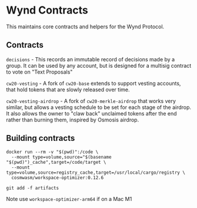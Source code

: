 # Wynd Contracts

This maintains core contracts and helpers for the Wynd Protocol.

## Contracts

`decisions` - This records an immutable record of decisions made by a group. It can be used by any account,
but is designed for a multisig contract to vote on "Text Proposals"

`cw20-vesting` - A fork of `cw20-base` extends to support vesting accounts, that hold tokens
that are slowly released over time.

`cw20-vesting-airdrop` - A fork of `cw20-merkle-airdrop` that works very similar, but allows a vesting schedule to be
set for each stage of the airdrop. It also allows the owner to "claw back" unclaimed tokens after the end rather than
burning them, inspired by Osmosis airdrop.

## Building contracts

```shell
docker run --rm -v "$(pwd)":/code \
  --mount type=volume,source="$(basename "$(pwd)")_cache",target=/code/target \
  --mount type=volume,source=registry_cache,target=/usr/local/cargo/registry \
  cosmwasm/workspace-optimizer:0.12.6

git add -f artifacts
```

Note use `workspace-optimizer-arm64` if on a Mac M1
